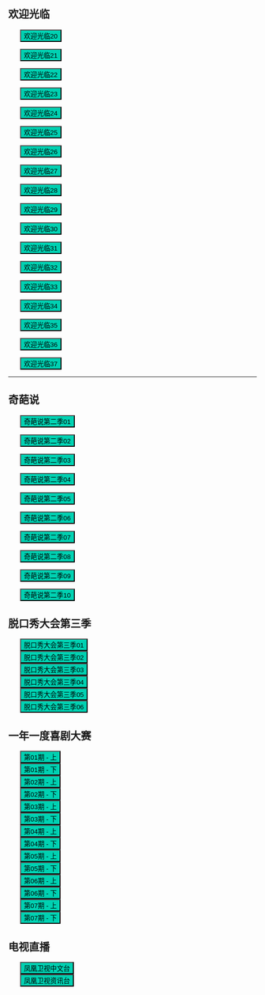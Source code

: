 ## 欢迎光临

* <button class="btn btn-link" onclick="play('https://b.baobuzz.com/m3u8/566092.m3u8?sign=3c07dd320ea41138e41be9c615621874')">欢迎光临20</button>

* <button class="btn btn-link" onclick="play('https://b.baobuzz.com/m3u8/566181.m3u8?sign=d02b43882fa2989e0256464d57584f8f')">欢迎光临21</button>
* <button class="btn btn-link" onclick="play('https://b.baobuzz.com/m3u8/566182.m3u8?sign=b8d7181d4ac180959f1afd3c3b9683a2')">欢迎光临22</button>
* <button class="btn btn-link" onclick="play('https://b.baobuzz.com/m3u8/566362.m3u8?sign=763f43accc0122d617c066e775d491f1')">欢迎光临23</button>
* <button class="btn btn-link" onclick="play('https://b.baobuzz.com/m3u8/566363.m3u8?sign=07a8cc570224fa235e0dbc4a3dc1a66e')">欢迎光临24</button>
* <button class="btn btn-link" onclick="play('https://b.baobuzz.com/m3u8/566449.m3u8?sign=597fd5b788d1d06c214bea1174bdfdf0')">欢迎光临25</button>

* <button class="btn btn-link" onclick="play('https://b.baobuzz.com/m3u8/566450.m3u8?sign=9e61069d709319f2d3cbcdfe7647dd11')">欢迎光临26</button>
* <button class="btn btn-link" onclick="play('https://b.baobuzz.com/m3u8/566509.m3u8?sign=a6947bc8b8e0f7c0b4dca953818d3a93')">欢迎光临27</button>
* <button class="btn btn-link" onclick="play('https://b.baobuzz.com/m3u8/566510.m3u8?sign=1e1ccc44438990c7e3f363a8bbbf0df8')">欢迎光临28</button>
* <button class="btn btn-link" onclick="play('https://b.baobuzz.com/m3u8/566652.m3u8?sign=2578edbacaab76863ac066f08289b371')">欢迎光临29</button>
* <button class="btn btn-link" onclick="play('https://b.baobuzz.com/m3u8/566653.m3u8?sign=f5a013f98ba25f778d847334182589f0')">欢迎光临30</button>

* <button class="btn btn-link" onclick="play('https://b.baobuzz.com/m3u8/566944.m3u8?sign=1f2c1f0142341426ea75452be3eda87e')">欢迎光临31</button>
* <button class="btn btn-link" onclick="play('https://b.baobuzz.com/m3u8/566945.m3u8?sign=64c897688ace526140c3fa4517c65e61')">欢迎光临32</button>
* <button class="btn btn-link" onclick="play('https://b.baobuzz.com/m3u8/567004.m3u8?sign=567a289498f68340fbebbdd3b876e81c')">欢迎光临33</button>
* <button class="btn btn-link" onclick="play('https://b.baobuzz.com/m3u8/567103.m3u8?sign=5ca5788127242f7dfdc9d379af17b2d6')">欢迎光临34</button>
* <button class="btn btn-link" onclick="play('https://b.baobuzz.com/m3u8/567104.m3u8?sign=dea49023ba8d831c5ff83268aa20c25b')">欢迎光临35</button>

* <button class="btn btn-link" onclick="play('https://b.baobuzz.com/m3u8/567204.m3u8?sign=dc1ba3fb7d2be50062fe8b46feea1d09')">欢迎光临36</button>
* <button class="btn btn-link" onclick="play('https://b.baobuzz.com/m3u8/567205.m3u8?sign=983683546d1f5c68339a02017bb2756a')">欢迎光临37</button>


---

## 奇葩说

* <button class="btn btn-link" onclick="play('https://m3u8.taopianplay.com/taopian/665d42bf-730b-461f-8656-4bb8d19b0d0d/0cdfbd92-159d-450a-b292-04a0bcd0adbb/56704/571df667-5856-4bb2-a9dc-b49e1d1e015d/SD/playlist.m3u8')">奇葩说第二季01</button>
* <button class="btn btn-link" onclick="play('https://m3u8.taopianplay.com/taopian/665d42bf-730b-461f-8656-4bb8d19b0d0d/0cdfbd92-159d-450a-b292-04a0bcd0adbb/56704/630c3a35-fccc-4f55-a03b-795f4112584b/SD/playlist.m3u8')">奇葩说第二季02</button>
* <button class="btn btn-link" onclick="play('https://m3u8.taopianplay.com/taopian/665d42bf-730b-461f-8656-4bb8d19b0d0d/0cdfbd92-159d-450a-b292-04a0bcd0adbb/56704/aba34dc2-d04b-4809-874f-9b43d256674c/SD/playlist.m3u8')">奇葩说第二季03</button>
* <button class="btn btn-link" onclick="play('https://m3u8.taopianplay.com/taopian/665d42bf-730b-461f-8656-4bb8d19b0d0d/0cdfbd92-159d-450a-b292-04a0bcd0adbb/56704/b186bae2-d192-4aec-a145-5bd93211e491/SD/playlist.m3u8')">奇葩说第二季04</button>
* <button class="btn btn-link" onclick="play('https://m3u8.taopianplay.com/taopian/665d42bf-730b-461f-8656-4bb8d19b0d0d/0cdfbd92-159d-450a-b292-04a0bcd0adbb/56704/4e340f22-33f1-464b-80f6-8f90ff36ba0e/SD/playlist.m3u8')">奇葩说第二季05</button>


* <button class="btn btn-link" onclick="play('https://m3u8.taopianplay.com/taopian/665d42bf-730b-461f-8656-4bb8d19b0d0d/0cdfbd92-159d-450a-b292-04a0bcd0adbb/56704/67e0bba7-e9b3-4a34-830b-a7c2ddcb3e83/SD/playlist.m3u8')">奇葩说第二季06</button>
* <button class="btn btn-link" onclick="play('https://m3u8.taopianplay.com/taopian/665d42bf-730b-461f-8656-4bb8d19b0d0d/0cdfbd92-159d-450a-b292-04a0bcd0adbb/56704/ff471bbc-7b36-45ef-a94d-c16c5707f44e/SD/playlist.m3u8')">奇葩说第二季07</button>
* <button class="btn btn-link" onclick="play('https://m3u8.taopianplay.com/taopian/665d42bf-730b-461f-8656-4bb8d19b0d0d/0cdfbd92-159d-450a-b292-04a0bcd0adbb/56704/8eacff13-1ddf-40b4-879f-745d08ef4f17/SD/playlist.m3u8')">奇葩说第二季08</button>
* <button class="btn btn-link" onclick="play('https://m3u8.taopianplay.com/taopian/665d42bf-730b-461f-8656-4bb8d19b0d0d/0cdfbd92-159d-450a-b292-04a0bcd0adbb/56704/df35e66e-6e77-4c33-9563-1c391173a8ac/SD/playlist.m3u8')">奇葩说第二季09</button>
* <button class="btn btn-link" onclick="play('https://m3u8.taopianplay.com/taopian/665d42bf-730b-461f-8656-4bb8d19b0d0d/0cdfbd92-159d-450a-b292-04a0bcd0adbb/56704/5c5298b8-955e-4ba4-b2d9-d8b2d751f75a/SD/playlist.m3u8')">奇葩说第二季10</button>


## 脱口秀大会第三季

* <button class="btn btn-link" onclick="play('https://new.eduzone.top/20211113/Zd6sgfeE/1000kb/hls/index.m3u8')">脱口秀大会第三季01</button>
* <button class="btn btn-link" onclick="play('https://new.eduzone.top/20211113/eLSvlH1N/1000kb/hls/index.m3u8')">脱口秀大会第三季02</button>
* <button class="btn btn-link" onclick="play('https://new.eduzone.top/20211113/CY2gV040/1000kb/hls/index.m3u8')">脱口秀大会第三季03</button>
* <button class="btn btn-link" onclick="play('https://new.eduzone.top/20211113/O2Gu53Xx/1000kb/hls/index.m3u8')">脱口秀大会第三季04</button>
* <button class="btn btn-link" onclick="play('https://new.eduzone.top/20211113/4a0vMoJS/1000kb/hls/index.m3u8')">脱口秀大会第三季05</button>
* <button class="btn btn-link" onclick="play('https://new.eduzone.top/20211113/zXHNKx99/1000kb/hls/index.m3u8')">脱口秀大会第三季06</button>


## 一年一度喜剧大赛

* <button class="btn btn-link" onclick="play('https://sod.bunediy.com/20211029/2C1lcCiP/index.m3u8')">第01期 - 上</button>
* <button class="btn btn-link" onclick="play('https://sod.bunediy.com/20211029/KoIn4VUr/index.m3u8')">第01期 - 下</button>
* <button class="btn btn-link" onclick="play('https://sod.bunediy.com/20211029/tux6FM4g/index.m3u8')">第02期 - 上</button>
* <button class="btn btn-link" onclick="play('https://sod.kuaibocaiji.com/20211029/mmbxZhOV/index.m3u8')">第02期 - 下</button>
* <button class="btn btn-link" onclick="play('https://sod.kuaibocaiji.com/20211029/4GJACU08/index.m3u8')">第03期 - 上</button>
* <button class="btn btn-link" onclick="play('https://sod.bunediy.com/20211029/GoBtJUJF/index.m3u8')">第03期 - 下</button>
* <button class="btn btn-link" onclick="play('https://sod.bunediy.com/20211112/o7QzfUgI/index.m3u8')">第04期 - 上</button>
* <button class="btn btn-link" onclick="play('https://sod.bunediy.com/20211112/ewDfIEev/index.m3u8')">第04期 - 下</button>
* <button class="btn btn-link" onclick="play('https://sod.bunediy.com/20211112/cIG0AdPd/index.m3u8')">第05期 - 上</button>
* <button class="btn btn-link" onclick="play('https://sod.bunediy.com/20211112/NJUYGDow/index.m3u8')">第05期 - 下</button>
* <button class="btn btn-link" onclick="play('https://sod.bunediy.com/20211119/8Ndd3Ijp/index.m3u8')">第06期 - 上</button>
* <button class="btn btn-link" onclick="play('https://sod.bunediy.com/20211119/lnE1NRSl/index.m3u8')">第06期 - 下</button>
* <button class="btn btn-link" onclick="play('https://sod.bunediy.com/20211126/WVZEgYS0/index.m3u8')">第07期 - 上</button>
* <button class="btn btn-link" onclick="play('https://sod.bunediy.com/20211126/RTsylenR/index.m3u8')">第07期 - 下</button>


## 电视直播

* <button class="btn btn-link" onclick="play('https://playtv-live.ifeng.com/live/06OLEGEGM4G_tv1.m3u8')">凤凰卫视中文台</button>
* <button class="btn btn-link" onclick="play('https://playtv-live.ifeng.com/live/06OLEEWQKN4_tv1.m3u8')">凤凰卫视资讯台</button>

<style>
  .btn-link {
    background: hsl(171, 100%, 41%);
  }

  .btn-link:hover {
    background: hsl(48, 100%, 67%);
  }

  ul {
    list-style-type: none;
  }

</style>

<script>
  function play(url) {
    var payload = {
        "video_url": url
    };

    fetch('https://ofhnindco6.execute-api.ap-southeast-2.amazonaws.com/video_pub', {
        method: 'POST',
        headers: {
            'Accept': 'application/json',
            'Content-Type': 'application/json'
        },
        body: JSON.stringify(payload)
    }).then(resp => console.log(resp));
  }
</script>